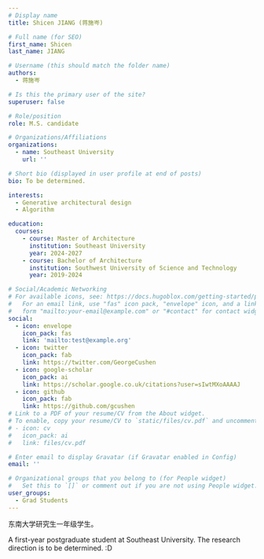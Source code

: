 ```yaml
---
# Display name
title: Shicen JIANG (蒋施岑)

# Full name (for SEO)
first_name: Shicen
last_name: JIANG

# Username (this should match the folder name)
authors:
  - 蒋施岑 

# Is this the primary user of the site?
superuser: false

# Role/position
role: M.S. candidate 

# Organizations/Affiliations
organizations:
  - name: Southeast University
    url: ''

# Short bio (displayed in user profile at end of posts)
bio: To be determined.

interests:
  - Generative architectural design
  - Algorithm

education:
  courses:
    - course: Master of Architecture
      institution: Southeast University
      year: 2024-2027
    - course: Bachelor of Architecture
      institution: Southwest University of Science and Technology
      year: 2019-2024

# Social/Academic Networking
# For available icons, see: https://docs.hugoblox.com/getting-started/page-builder/#icons
#   For an email link, use "fas" icon pack, "envelope" icon, and a link in the
#   form "mailto:your-email@example.com" or "#contact" for contact widget.
social:
  - icon: envelope
    icon_pack: fas
    link: 'mailto:test@example.org'
  - icon: twitter
    icon_pack: fab
    link: https://twitter.com/GeorgeCushen
  - icon: google-scholar
    icon_pack: ai
    link: https://scholar.google.co.uk/citations?user=sIwtMXoAAAAJ
  - icon: github
    icon_pack: fab
    link: https://github.com/gcushen
# Link to a PDF of your resume/CV from the About widget.
# To enable, copy your resume/CV to `static/files/cv.pdf` and uncomment the lines below.
# - icon: cv
#   icon_pack: ai
#   link: files/cv.pdf

# Enter email to display Gravatar (if Gravatar enabled in Config)
email: ''

# Organizational groups that you belong to (for People widget)
#   Set this to `[]` or comment out if you are not using People widget.
user_groups:
  - Grad Students
---
```


东南大学研究生一年级学生。

A first-year postgraduate student at Southeast University. The research direction is to be determined. :D
